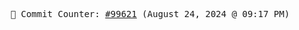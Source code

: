 <p align="center">
    <samp>
        📮 Commit Counter: <a href="https://github.com/Javascript-void0/Javascript-void0/commits/main">#99621</a> (August 24, 2024 @ 09:17 PM)
    </samp>
</p>